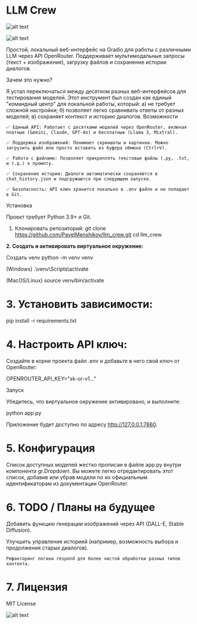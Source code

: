 # LLM Crew


![alt text](https://img.shields.io/badge/python-3.9%2B-blue)

![alt text](https://img.shields.io/badge/license-MIT-green)

Простой, локальный веб-интерфейс на Gradio для работы с различными LLM через API OpenRouter. Поддерживает мультимодальные запросы (текст + изображения), загрузку файлов и сохранение истории диалогов.


Зачем это нужно?

Я устал переключаться между десятком разных веб-интерфейсов для тестирования моделей. Этот инструмент был создан как единый "командный центр" для локальной работы, который:
а) не требует сложной настройки;
б) позволяет легко сравнивать ответы от разных моделей;
в) сохраняет контекст и историю диалогов.
Возможности

    ✅ Единый API: Работает с десятками моделей через OpenRouter, включая платные (Gemini, Claude, GPT-4o) и бесплатные (Llama 3, Mixtral).

    ✅ Поддержка изображений: Понимает скриншоты и картинки. Можно загрузить файл или просто вставить из буфера обмена (Ctrl+V).

    ✅ Работа с файлами: Позволяет прикреплять текстовые файлы (.py, .txt, и т.д.) к промпту.

    ✅ Сохранение истории: Диалоги автоматически сохраняются в chat_history.json и подгружаются при следующем запуске.

    ✅ Безопасность: API ключ хранится локально в .env файле и не попадает в Git.

Установка

Проект требует Python 3.9+ и Git.

1. Клонировать репозиторий:
git clone https://github.com/PavelMenshikov/llm_crew.git
cd llm_crew


    
**2. Создать и активировать виртуальное окружение:**

Создать venv
python -m venv venv

(Windows)
.\venv\Scripts\activate

(MacOS/Linux)
source venv/bin/activate

  

# 3. Установить зависимости:


    
pip install -r requirements.txt

  

# 4. Настроить API ключ:
Создайте в корне проекта файл .env и добавьте в него свой ключ от OpenRouter:


    
OPENROUTER_API_KEY="sk-or-v1..."

  

Запуск

Убедитесь, что виртуальное окружение активировано, и выполните:


    
python app.py

  

Приложение будет доступно по адресу http://127.0.0.1:7860.
# 5. Конфигурация


Список доступных моделей жестко прописан в файле app.py внутри компонента gr.Dropdown. Вы можете легко отредактировать этот список, добавив или убрав модели по их официальным идентификаторам из документации OpenRouter.

# 6.    TODO / Планы на будущее

Добавить функцию генерации изображений через API (DALL-E, Stable Diffusion).

Улучшить управление историей (например, возможность выбора и продолжения старых диалогов).

    Рефакторинг логики respond для более чистой обработки разных типов контента.

# 7. Лицензия
MIT License



![alt text](https://img.shields.io/badge/license-MIT-green)